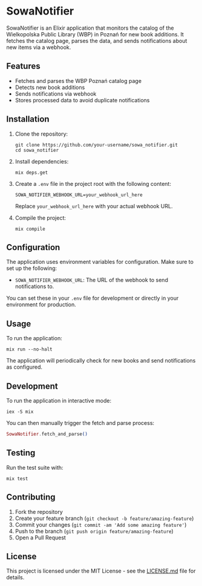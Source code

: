 # SowaNotifier

SowaNotifier is an Elixir application that monitors the catalog of the Wielkopolska Public Library (WBP) in Poznań for new book additions. It fetches the catalog page, parses the data, and sends notifications about new items via a webhook.

## Features

- Fetches and parses the WBP Poznań catalog page
- Detects new book additions
- Sends notifications via webhook
- Stores processed data to avoid duplicate notifications

## Installation

1. Clone the repository:
   ```
   git clone https://github.com/your-username/sowa_notifier.git
   cd sowa_notifier
   ```

2. Install dependencies:
   ```
   mix deps.get
   ```

3. Create a `.env` file in the project root with the following content:
   ```
   SOWA_NOTIFIER_WEBHOOK_URL=your_webhook_url_here
   ```
   Replace `your_webhook_url_here` with your actual webhook URL.

4. Compile the project:
   ```
   mix compile
   ```

## Configuration

The application uses environment variables for configuration. Make sure to set up the following:

- `SOWA_NOTIFIER_WEBHOOK_URL`: The URL of the webhook to send notifications to.

You can set these in your `.env` file for development or directly in your environment for production.

## Usage

To run the application:

```
mix run --no-halt
```

The application will periodically check for new books and send notifications as configured.

## Development

To run the application in interactive mode:

```
iex -S mix
```

You can then manually trigger the fetch and parse process:

```elixir
SowaNotifier.fetch_and_parse()
```

## Testing

Run the test suite with:

```
mix test
```

## Contributing

1. Fork the repository
2. Create your feature branch (`git checkout -b feature/amazing-feature`)
3. Commit your changes (`git commit -am 'Add some amazing feature'`)
4. Push to the branch (`git push origin feature/amazing-feature`)
5. Open a Pull Request

## License

This project is licensed under the MIT License - see the [LICENSE.md](LICENSE.md) file for details.

